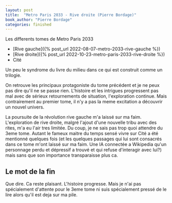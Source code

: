 ```yaml
---
layout: post
title:  "Metro Paris 2033 - Rive droite (Pierre Bordage)"
book_author: "Pierre Bordage"
categories: finished
---
```


Les differents tomes de Metro Paris 2033
- [Rive gauche]({% post_url 2022-08-07-metro-2033-rive-gauche %})
- [Rive droite]({% post_url 2022-10-23-metro-paris-2033-rive-droite %})
- Cité

Un peu le syndrome du livre du milieu dans ce qui est construit comme un trilogie.

On retrouve les principaux protagoniste du tome précédent et je ne peux pas dire qu'il ne se passe rien. L'histoire et les intrigues progressent pas mal avec de sérieux retournements de situation, l'exploration continue. Mais contrairement au premier tome, il n'y a pas la meme excitation a découvrir un nouvel univers.

La poursuite de la révolution rive gauche m'a laissé sur ma faim. L'exploration de rive droite, malgré l'ajout d'une nouvelle tribu avec des rites, m'a eu l'air tres limitée. Du coup, je ne sais pas trop quoi attendre du 3eme tome. Autant le fameux maitre du temps sensé vivre sur Cité a été mentionné quelques fois (et les quelques passages qui lui sont consacrés dans ce tome m'ont laissé sur ma faim. Une IA connectée a Wikipedia qu'un personnage perdu et dépressif a trouvé et qui refuse d'interagir avec lui?) mais sans que son importance transparaisse plus ca.

## Le mot de la fin

Que dire. Ca reste plaisant. L'histoire progresse. Mais je n'ai pas spécialement d'attente pour le 3eme tome ni suis spécialement pressé de le lire alors qu'il est deja sur ma pile.